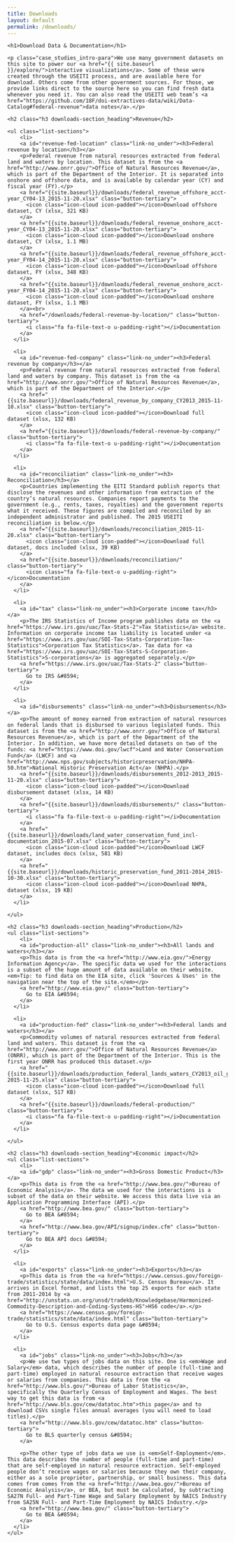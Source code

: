 ```yaml
---
title: Downloads
layout: default
permalink: /downloads/
---
```



<div class="container-outer container-padded">

  <article class="container-left-7 downloads">

    <h1>Download Data & Documentation</h1>

    <p class="case_studies_intro-para">We use many government datasets on this site to power our <a href="{{ site.baseurl }}/explore/">interactive visualizations</a>. Some of these were created through the USEITI process, and are available here for download. Others come from other government sources. For those, we provide links direct to the source here so you can find fresh data whenever you need it. You can also read the USEITI web team’s <a href="https://github.com/18F/doi-extractives-data/wiki/Data-Catalog#federal-revenue">data notes</a>.</p>

    <h2 class="h3 downloads-section_heading">Revenue</h2>

    <ul class="list-sections">
    	<li>
        <a id="revenue-fed-location" class="link-no_under"><h3>Federal revenue by location</h3></a>
        <p>Federal revenue from natural resources extracted from federal land and waters by location. This dataset is from the <a href="http://www.onrr.gov/">Office of Natural Resources Revenue</a>, which is part of the Department of the Interior. It is separated into onshore and offshore data, and is available by calendar year (CY) and fiscal year (FY).</p>
        <a href="{{site.baseurl}}/downloads/federal_revenue_offshore_acct-year_CY04-13_2015-11-20.xlsx" class="button-tertiary">
          <icon class="icon-cloud icon-padded"></icon>Download offshore dataset, CY (xlsx, 321 KB)
        </a>
        <a href="{{site.baseurl}}/downloads/federal_revenue_onshore_acct-year_CY04-13_2015-11-20.xlsx" class="button-tertiary">
          <icon class="icon-cloud icon-padded"></icon>Download onshore dataset, CY (xlsx, 1.1 MB)
        </a>
        <a href="{{site.baseurl}}/downloads/federal_revenue_offshore_acct-year_FY04-14_2015-11-20.xlsx" class="button-tertiary">
          <icon class="icon-cloud icon-padded"></icon>Download offshore dataset, FY (xlsx, 348 KB)
        </a>
        <a href="{{site.baseurl}}/downloads/federal_revenue_onshore_acct-year_FY04-14_2015-11-20.xlsx" class="button-tertiary">
          <icon class="icon-cloud icon-padded"></icon>Download onshore dataset, FY (xlsx, 1.1 MB)
        </a><br>
        <a href="/downloads/federal-revenue-by-location/" class="button-tertiary">
          <i class="fa fa-file-text-o u-padding-right"></i>Documentation
        </a>
      </li>

      <li>
        <a id="revenue-fed-company" class="link-no_under"><h3>Federal revenue by company</h3></a>
        <p>Federal revenue from natural resources extracted from federal land and waters by company. This dataset is from the <a href="http://www.onrr.gov/">Office of Natural Resources Revenue</a>, which is part of the Department of the Interior.</p>
        <a href="{{site.baseurl}}/downloads/federal_revenue_by_company_CY2013_2015-11-10.xlsx" class="button-tertiary">
          <icon class="icon-cloud icon-padded"></icon>Download full dataset (xlsx, 132 KB)
        </a>
        <a href="{{site.baseurl}}/downloads/federal-revenue-by-company/" class="button-tertiary">
          <i class="fa fa-file-text-o u-padding-right"></i>Documentation
        </a>
      </li>

      <li>
        <a id="reconciliation" class="link-no_under"><h3> Reconciliation</h3></a>
        <p>Countries implementing the EITI Standard publish reports that disclose the revenues and other information from extraction of the country’s natural resources. Companies report payments to the government (e.g., rents, taxes, royalties) and the government reports what it received. These figures are compiled and reconciled by an independent administrator and published. The 2015 USEITI reconciliation is below.</p>
        <a href="{{site.baseurl}}/downloads/reconciliation_2015-11-20.xlsx" class="button-tertiary">
          <icon class="icon-cloud icon-padded"></icon>Download full dataset, docs included (xlsx, 39 KB)
        </a>
        <a href="{{site.baseurl}}/downloads/reconciliation/" class="button-tertiary">
          <icon class="fa fa-file-text-o u-padding-right"></icon>Documentation
        </a>
      </li>

      <li>
        <a id="tax" class="link-no_under"><h3>Corporate income tax</h3></a>
        <p>The IRS Statistics of Income program publishes data on the <a href="https://www.irs.gov/uac/Tax-Stats-2">Tax Statistics</a> website. Information on corporate income tax liability is located under <a href="https://www.irs.gov/uac/SOI-Tax-Stats-Corporation-Tax-Statistics">Corporation Tax Statistics</a>. Tax data for <a href="https://www.irs.gov/uac/SOI-Tax-Stats-S-Corporation-Statistics">S-corporations</a> is aggregated separately.</p>
        <a href="https://www.irs.gov/uac/Tax-Stats-2" class="button-tertiary">
          Go to IRS &#8594;
        </a>
      </li>

      <li>
        <a id="disbursements" class="link-no_under"><h3>Disbursements</h3></a>
        <p>The amount of money earned from extraction of natural resources on federal lands that is disbursed to various legislated funds. This dataset is from the <a href="http://www.onrr.gov/">Office of Natural Resources Revenue</a>, which is part of the Department of the Interior. In addition, we have more detailed datasets on two of the funds: <a href="https://www.doi.gov/lwcf">Land and Water Conservation Fund</a> (LWCF) and <a href="http://www.nps.gov/subjects/historicpreservation/NHPA-50.htm">National Historic Preservation Act</a> (NHPA).</p>
        <a href="{{site.baseurl}}/downloads/disbursements_2012-2013_2015-11-20.xlsx" class="button-tertiary">
          <icon class="icon-cloud icon-padded"></icon>Download disbursement dataset (xlsx, 14 KB)
        </a>
        <a href="{{site.baseurl}}/downloads/disbursements/" class="button-tertiary">
          <i class="fa fa-file-text-o u-padding-right"></i>Documentation
        </a>
        <a href="{{site.baseurl}}/downloads/land_water_conservation_fund_incl-documentation_2015-07.xlsx" class="button-tertiary">
          <icon class="icon-cloud icon-padded"></icon>Download LWCF dataset, includes docs (xlsx, 581 KB)
        </a>
        <a href="{{site.baseurl}}/downloads/historic_preservation_fund_2011-2014_2015-10-30.xlsx" class="button-tertiary">
          <icon class="icon-cloud icon-padded"></icon>Download NHPA, dataset (xlsx, 19 KB)
        </a>
      </li>

    </ul>

    <h2 class="h3 downloads-section_heading">Production</h2>
    <ul class="list-sections">
    	<li>
        <a id="production-all" class="link-no_under"><h3>All lands and waters</h3></a>
        <p>This data is from the <a href="http://www.eia.gov/">Energy Information Agency</a>. The specific data we used for the interactions is a subset of the huge amount of data available on their website. <em>Tip: to find data on the EIA site, click 'Sources & Uses' in the navigation near the top of the site.</em></p>
        <a href="http://www.eia.gov/" class="button-tertiary">
          Go to EIA &#8594;
        </a>
      </li>

      <li>
        <a id="production-fed" class="link-no_under"><h3>Federal lands and waters</h3></a>
        <p>Commodity volumes of natural resources extracted from federal land and waters. This dataset is from the <a href="http://www.onrr.gov/">Office of Natural Resources Revenue</a> (ONRR), which is part of the Department of the Interior. This is the first year ONRR has produced this dataset.</p>
        <a href="{{site.baseurl}}/downloads/production_federal_lands_waters_CY2013_oil_gas_solids-2015-11-25.xlsx" class="button-tertiary">
          <icon class="icon-cloud icon-padded"></icon>Download full dataset (xlsx, 517 KB)
        </a>
        <a href="{{site.baseurl}}/downloads/federal-production/" class="button-tertiary">
          <i class="fa fa-file-text-o u-padding-right"></i>Documentation
        </a>
      </li>

    </ul>

    <h2 class="h3 downloads-section_heading">Economic impact</h2>
    <ul class="list-sections">
    	<li>
        <a id="gdp" class="link-no_under"><h3>Gross Domestic Product</h3></a>
        <p>This data is from the <a href="http://www.bea.gov/">Bureau of Economic Analysis</a>. The data we used for the interactions is a subset of the data on their website. We access this data live via an Application Programming Interface (API).</p>
        <a href="http://www.bea.gov/" class="button-tertiary">
          Go to BEA &#8594;
        </a>
        <a href="http://www.bea.gov/API/signup/index.cfm" class="button-tertiary">
          Go to BEA API docs &#8594;
        </a>
      </li>

      <li>
        <a id="exports" class="link-no_under"><h3>Exports</h3></a>
        <p>This data is from the <a href="https://www.census.gov/foreign-trade/statistics/state/data/index.html">U.S. Census Bureau</a>. It arrives in Excel format, and lists the top 25 exports for each state from 2011-2014 by <a href="http://unstats.un.org/unsd/tradekb/Knowledgebase/Harmonized-Commodity-Description-and-Coding-Systems-HS">HS6 code</a>.</p>
        <a href="https://www.census.gov/foreign-trade/statistics/state/data/index.html" class="button-tertiary">
          Go to U.S. Census exports data page &#8594;
        </a>
      </li>

      <li>
        <a id="jobs" class="link-no_under"><h3>Jobs</h3></a>
        <p>We use two types of jobs data on this site. One is <em>Wage and Salary</em> data, which describes the number of people (full-time and part-time) employed in natural resource extraction that receive wages or salaries from companies. This data is from the <a href="http://www.bls.gov/">Bureau of Labor Statistics</a>, specifically the Quarterly Census of Employment and Wages. The best way to get this data is from <a href="http://www.bls.gov/cew/datatoc.htm">this page</a> and to download CSVs single files annual averages (you will need to load titles).</p>
        <a href="http://www.bls.gov/cew/datatoc.htm" class="button-tertiary">
          Go to BLS quarterly census &#8594;
        </a>

        <p>The other type of jobs data we use is <em>Self-Employment</em>. This data describes the number of people (full-time and part-time) that are self-employed in natural resource extraction. Self-employed people don’t receive wages or salaries because they own their company, either as a sole proprietor, partnership, or small business. This data comes from comes from the <a href="http://www.bea.gov/">Bureau of Economic Analysis</a>, or BEA, but must be calculated, by subtracting SA27N Full- and Part-Time Wage and Salary Employment by NAICS Industry from SA25N Full- and Part-Time Employment by NAICS Industry.</p>
        <a href="http://www.bea.gov/" class="button-tertiary">
          Go to BEA &#8594;
        </a>
      </li>
    </ul>

  </article>

</div>
